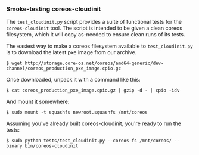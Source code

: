 ### Smoke-testing coreos-cloudinit

The `test_cloudinit.py` script provides a suite of functional tests for the `coreos-cloudinit` tool.
The script is intended to be given a clean coreos filesystem, which it will copy as-needed to ensure clean runs of its tests.

The easiest way to make a coreos filesystem available to `test_cloudinit.py` is to download the latest pxe image from our archive.

```
$ wget http://storage.core-os.net/coreos/amd64-generic/dev-channel/coreos_production_pxe_image.cpio.gz
```

Once downloaded, unpack it with a command like this:

```
$ cat coreos_production_pxe_image.cpio.gz | gzip -d - | cpio -idv
```

And mount it somewhere:

```
$ sudo mount -t squashfs newroot.squashfs /mnt/coreos
```

Assuming you've already built coreos-cloudinit, you're ready to run the tests:

```
$ sudo python tests/test_cloudinit.py --coreos-fs /mnt/coreos/ --binary bin/coreos-cloudinit
```